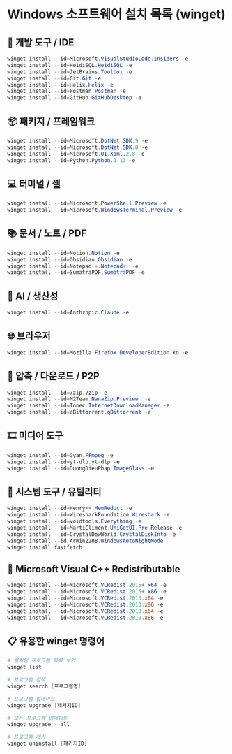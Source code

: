 # Windows 소프트웨어 설치 목록 (winget)

## 🔧 개발 도구 / IDE

```powershell
winget install --id=Microsoft.VisualStudioCode.Insiders -e
winget install --id=HeidiSQL.HeidiSQL -e
winget install --id=JetBrains.Toolbox -e
winget install --id=Git.Git -e
winget install --id=Helix.Helix -e
winget install --id=Postman.Postman -e
winget install --id=GitHub.GitHubDesktop -e
```

## 📦 패키지 / 프레임워크

```powershell
winget install --id=Microsoft.DotNet.SDK.9 -e
winget install --id=Microsoft.DotNet.SDK.8 -e
winget install --id=Microsoft.UI.Xaml.2.8 -e
winget install --id=Python.Python.3.13 -e
```

## 💻 터미널 / 셸

```powershell
winget install --id=Microsoft.PowerShell.Preview -e
winget install --id=Microsoft.WindowsTerminal.Preview -e
```

## 📚 문서 / 노트 / PDF

```powershell
winget install --id=Notion.Notion -e
winget install --id=Obsidian.Obsidian -e
winget install --id=Notepad++.Notepad++ -e
winget install --id=SumatraPDF.SumatraPDF -e
```

## 🧠 AI / 생산성

```powershell
winget install --id=Anthropic.Claude -e
```

## 🌐 브라우저

```powershell
winget install --id=Mozilla.Firefox.DeveloperEdition.ko -e
```

## 📁 압축 / 다운로드 / P2P

```powershell
winget install --id=7zip.7zip -e
winget install --id=M2Team.NanaZip.Preview  -e
winget install --id=Tonec.InternetDownloadManager -e
winget install --id=qBittorrent.qBittorrent -e
```

## 🎞️ 미디어 도구

```powershell
winget install --id=Gyan.FFmpeg -e
winget install --id=yt-dlp.yt-dlp -e
winget install --id=DuongDieuPhap.ImageGlass -e
```

## 🧰 시스템 도구 / 유틸리티

```powershell
winget install --id=Henry++.MemReduct -e
winget install --id=WiresharkFoundation.Wireshark -e
winget install --id=voidtools.Everything -e
winget install --id=MartiCliment.UniGetUI.Pre-Release -e
winget install --id=CrystalDewWorld.CrystalDiskInfo -e
winget install --id Armin2208.WindowsAutoNightMode
winget install fastfetch
```

## 🧩 Microsoft Visual C++ Redistributable

```powershell
winget install --id=Microsoft.VCRedist.2015+.x64 -e
winget install --id=Microsoft.VCRedist.2015+.x86 -e
winget install --id=Microsoft.VCRedist.2013.x64 -e
winget install --id=Microsoft.VCRedist.2013.x86 -e
winget install --id=Microsoft.VCRedist.2010.x64 -e
winget install --id=Microsoft.VCRedist.2010.x86 -e
```

## 📋 유용한 winget 명령어

```powershell
# 설치된 프로그램 목록 보기
winget list

# 프로그램 검색
winget search [프로그램명]

# 프로그램 업데이트
winget upgrade [패키지ID]

# 모든 프로그램 업데이트
winget upgrade --all

# 프로그램 제거
winget uninstall [패키지ID]
```